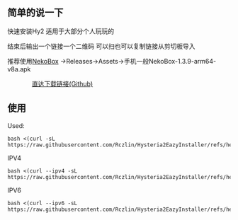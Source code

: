 ## 简单的说一下
快速安装Hy2 适用于大部分个人玩玩的


结束后输出一个链接一个二维码 可以扫也可以复制链接从剪切板导入


推荐使用[NekoBox](https://github.com/MatsuriDayo/NekoBoxForAndroid) ->Releases->Assets->手机一般NekoBox-1.3.9-arm64-v8a.apk


&nbsp;&nbsp;&nbsp;&nbsp;&nbsp;&nbsp;&nbsp;&nbsp;&nbsp;&nbsp;&nbsp;&nbsp;&nbsp;&nbsp;[直达下载链接(Github)](https://github.com/MatsuriDayo/NekoBoxForAndroid/releases/download/1.3.9/NekoBox-1.3.9-arm64-v8a.apk)





## 使用
Used:
```
bash <(curl -sL https://raw.githubusercontent.com/Rczlin/Hysteria2EazyInstaller/refs/heads/main/Hy2Installer.sh)
```
IPV4
```
bash <(curl --ipv4 -sL https://raw.githubusercontent.com/Rczlin/Hysteria2EazyInstaller/refs/heads/main/Hy2Installer.sh)
```
IPV6
```
bash <(curl --ipv6 -sL https://raw.githubusercontent.com/Rczlin/Hysteria2EazyInstaller/refs/heads/main/Hy2Installer.sh)
```

